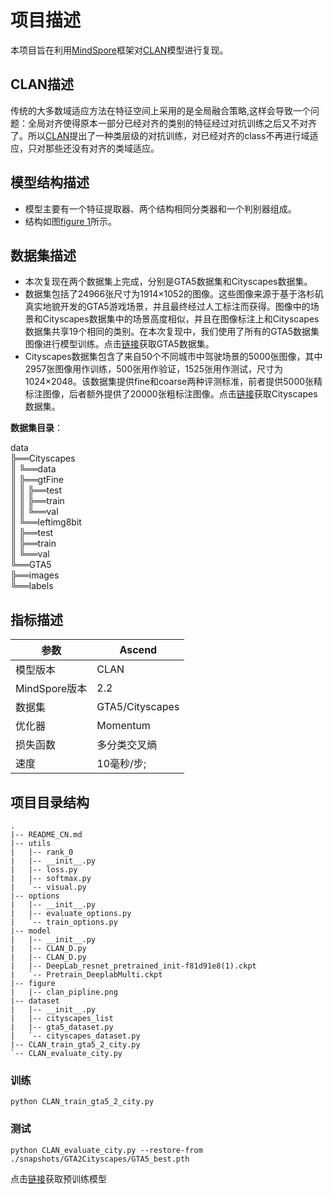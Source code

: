  # 项目描述
 
本项目旨在利用[MindSpore](https://www.mindspore.cn/install/en)框架对[CLAN](http://openaccess.thecvf.com/content_CVPR_2019/papers/Luo_Taking_a_Closer_Look_at_Domain_Shift_Category-Level_Adversaries_for_CVPR_2019_paper.pdf)模型进行复现。

## CLAN描述

传统的大多数域适应方法在特征空间上采用的是全局融合策略,这样会导致一个问题：全局对齐使得原本一部分已经对齐的类别的特征经过对抗训练之后又不对齐了。所以[CLAN](http://openaccess.thecvf.com/content_CVPR_2019/papers/Luo_Taking_a_Closer_Look_at_Domain_Shift_Category-Level_Adversaries_for_CVPR_2019_paper.pdf)提出了一种类层级的对抗训练，对已经对齐的class不再进行域适应，只对那些还没有对齐的类域适应。

## 模型结构描述

- 模型主要有一个特征提取器、两个结构相同分类器和一个判别器组成。
- 结构如图[figure 1](./figure/clan_pipline.png)所示。

## 数据集描述


- 本次复现在两个数据集上完成，分别是GTA5数据集和Cityscapes数据集。
- 数据集包括了24966张尺寸为1914×1052的图像。这些图像来源于基于洛杉矶真实地貌开发的GTA5游戏场景，并且最终经过人工标注而获得。图像中的场景和Cityscapes数据集中的场景高度相似，并且在图像标注上和Cityscapes数据集共享19个相同的类别。在本次复现中，我们使用了所有的GTA5数据集图像进行模型训练。点击[链接]( https://download.visinf.tu-darmstadt.de/data/from_games/ )获取GTA5数据集。
- Cityscapes数据集包含了来自50个不同城市中驾驶场景的5000张图像，其中2957张图像用作训练，500张用作验证，1525张用作测试，尺寸为1024×2048。该数据集提供fine和coarse两种评测标准，前者提供5000张精标注图像，后者额外提供了20000张粗标注图像。点击[链接]( https://www.cityscapes-dataset.com/ )获取Cityscapes数据集。

**数据集目录**：

data  
╠══Cityscapes  
║      ╚══data  
║              ╠══gtFine  
║              ║     ╠══test  
║              ║     ╠══train  
║              ║     ╚══val  
║              ╚══leftimg8bit  
║                      ╠══test  
║                      ╠══train  
║                      ╚══val  
╚══GTA5  
        ╠══images  
        ╚══labels 

## 指标描述


| 参数          | Ascend          |
| ------------- |-----------------|
| 模型版本      | CLAN            |
| MindSpore版本 | 2.2             |
| 数据集        | GTA5/Cityscapes |
| 优化器        | Momentum        |
| 损失函数      | 多分类交叉熵          |
| 速度          | 10毫秒/步;         |


## 项目目录结构

```
.
|-- README_CN.md
|-- utils
|   |-- rank_0
|   |-- __init__.py
|   |-- loss.py
|   |-- softmax.py
|   `-- visual.py
|-- options
|   |-- __init__.py
|   |-- evaluate_options.py
|   `-- train_options.py
|-- model
|   |-- __init__.py
|   |-- CLAN_D.py
|   |-- CLAN_D.py
|   |-- DeepLab_resnet_pretrained_init-f81d91e8(1).ckpt
|   `-- Pretrain_DeeplabMulti.ckpt
|-- figure
|   |-- clan_pipline.png
|-- dataset
|   |-- __init__.py
|   |-- cityscapes_list
|   |-- gta5_dataset.py
|   `-- cityscapes_dataset.py
|-- CLAN_train_gta5_2_city.py
`-- CLAN_evaluate_city.py
```

### 训练
```
python CLAN_train_gta5_2_city.py 
```

### 测试
```
python CLAN_evaluate_city.py --restore-from  ./snapshots/GTA2Cityscapes/GTA5_best.pth 
```

点击[链接]( ./model/DeepLab_resnet_pretrained_init-f81d91e8(1).ckpt )获取预训练模型 